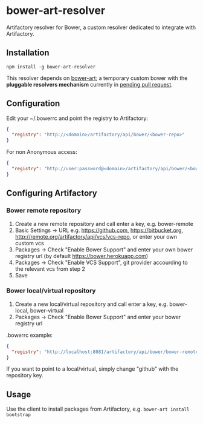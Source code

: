 # bower-art-resolver
Artifactory resolver for Bower, a custom resolver dedicated to integrate with Artifactory.

## Installation
`npm install -g bower-art-resolver`

This resolver depends on [bower-art](https://github.com/JFrogDev/bower-art/tree/bower-poc); a temporary custom bower with the **pluggable resolvers mechanism** currently in [pending pull request](https://github.com/bower/bower/pull/1686).  

## Configuration

Edit your ~/.bowerrc and point the registry to Artifactory:
```json
{
  "registry": "http://<domain>/artifactory/api/bower/<bower-repo>"
}
```

For non Anonymous access:
```json
{
  "registry": "http://user:password@<domain>/artifactory/api/bower/<bower-repo>"
}
```

## Configuring Artifactory

### Bower remote repository
1. Create a new remote repository and call enter a key, e.g. bower-remote
2. Basic Settings -> URL e.g. https://github.com, https://bitbucket.org, http://remote.org/artifactory/api/vcs/vcs-repo, or enter your own custom vcs
3. Packages -> Check "Enable Bower Support" and enter your own bower registry url (by default https://bower.herokuapp.com)
4. Packages -> Check "Enable VCS Support", git provider accourding to the relevant vcs from step 2
5. Save

### Bower local/virtual repository
1. Create a new local/virtual repository and call enter a key, e.g. bower-local, bower-virtual
2. Packages -> Check "Enable Bower Support" and enter your bower registry url

.bowerrc example:
```json
{
  "registry": "http://localhost:8081/artifactory/api/bower/bower-remote"
}
```
If you want to point to a local/virtual, simply change "github" with the repository key.

## Usage

Use the client to install packages from Artifactory, e.g. `bower-art install bootstrap`


